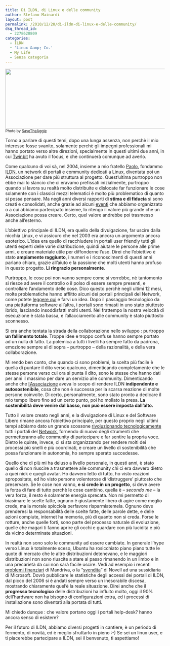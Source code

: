 ```yaml
---
title: Di ILDN, di Linux e delle community
author: Stefano Mainardi
layout: post
permalink: /2010/12/20/di-ildn-di-linux-e-delle-community/
dsq_thread_id:
  - 2278620809
categories:
  - ILDN
  - 'Linux &amp; Co.'
  - My Life
  - Senza categoria
---
```

[][1][<img class="alignleft size-full wp-image-358" title="pinguini" src="http://www.stefanomainardi.com/wp-content/uploads/2010/12/pinguini1.png" alt="" width="595" height="189" />][2]  
<small>Photo by <a href="http://www.flickr.com/photos/savatheaggie/2726967657/">SaveTheAggie</a></small>

Torno a parlare di questi temi, dopo una lunga assenza, non perchè il mio interesse fosse svanito, solamente perchè gli impegni professionali mi hanno portato verso altre direzioni, specialmente in questi ultimi due anni, in cui [Twinbit][3] ha avuto il focus, e che continuerà comunque ad averlo.

Come qualcuno di voi sà, nel 2004, insieme a mio fratello <a href="http://paolomainardi.com" target="_blank">Paolo</a>, fondammo <a href="http://www.ildn.net" target="_blank">ILDN</a>, un network di portali e community dedicati a Linux, diventata poi un Associazione per dare più struttura al progetto. Quest&#8217;ultima purtroppo non ebbe mai lo slancio che ci eravamo prefissati inizialmente, purtroppo quando si lavora su realtà molto distribuite e dislocate far funzionare le cose solamente con i classici mezzi telematici è molto più problematico di quanto si possa pensare. Ma negli anni diversi rapporti di **stima e di fiducia** si sono creati e consolidati, anche grazie ad alcuni <a href="http://www.ildn.net/eventi" target="_blank">eventi</a> che abbiamo organizzato o a cui abbiamo partecipato insieme, lo ritengo il valore più grande che un Associazione possa creare. Certo, quel valore andrebbe poi trasmesso anche all&#8217;esterno.

<!--more-->

L&#8217;obiettivo principale di ILDN, era quello della divulgazione, far uscire dalla nicchia Linux, e vi assicuro che nel 2003 era ancora un argomento ancora esoterico. L&#8217;idea era quello di racchiudere in portali user friendly tutti gli utenti esperti delle varie distribuzione, quindi aiutare le persone alle prime armi, e creare materiale utile per diffonderne l&#8217;uso. Direi che l&#8217;obiettivo è stato **ampiamente raggiunto**, i numeri e i riconoscimenti di questi anni parlano chiaro, grazie all&#8217;aiuto e la passione che molti utenti hanno profuso in questo progetto. **Li ringrazio personalmente**.

Purtroppo, le cose poi non vanno sempre come si vorrebbe, nè tantomento si riesce ad avere il controllo o il polso di essere sempre presenti, e controllare l&#8217;andamento delle cose. Dico questo perchè negli ultimi 12 mesi, molte problematiche hanno afflitto alcuni dei portali principali del Network, come potete <a href="http://suseitalia.org/news/ildn/ildn-facciamo-un-chiarimento-sulla-situazione" target="_blank">leggere qui</a> e farvi un idea. Dopo il passaggio tecnologico da una piattaforma software all&#8217;altra, i portali sono rimasti in uno stato piuttosto ibrido, lasciando insoddisfatti molti utenti. Nel frattempo la nostra velocità di esecuzione è stata bassa, e l&#8217;allacciamento alle community è stato piuttosto sconnesso.

Si era anche tentata la strada della collaborazione nello sviluppo : purtroppo **un fallimento totale**. Troppe idee e troppo confuse hanno sempre portato ad un nulla di fatto. La polemica a tutti i livelli ha sempre fatto da padrona, emozione sempre al di sopra &#8211; purtroppo &#8211; della razionalità, e della vera collaborazione.

Mi rendo ben conto, che quando ci sono problemi, la scelta più facile è quella di puntare il dito verso qualcuno, dimenticando completamente che le stesse persone verso cui ora si punta il dito, sono le stesse che hanno dati per anni il massimo per dare un servizio alle community. Dimenticando anche che <a href="http://associazione.ildn.net" target="_blank">l&#8217;Associazione</a> aveva lo scopo di rendere ILDN **indipendente e autosostenibile**, cosa che non è successa per la scarsa reazione di molte persone coinvolte. Di certo, personalmente, sono stato pronto a dedicare il mio tempo libero fino ad un certo punto, poi ho mollato la presa. **La sostenibilità deve venire dal basso, non può essere imposta dall&#8217;alto.**

Tutto il valore creato negli anni, e la divulgazione di Linux e del Software Libero rimane ancora l&#8217;obiettivo principale, per questo proprio negli ultimi tempi abbiamo dato un grande scossone <a href="http://www.ildn.net/content/diamo-il-benvenuto-al-nuovo-network" target="_blank">rivoluzionando tecnologicamente</a> tutti i portali del <a href="http://www.ildn.net/il-network-ildn" target="_blank">Network</a>, fornendo di nuovo degli strumenti che permetteranno alle community di partecipare e far sentire la propria voce. Dietro le quinte, invece, ci si sta organizzando per rendere molti dei processi più snelli e più coordinati, e creare un livello di sostenibilità che possa funzionare in autonomia, ho sempre sperato succedesse.

Quello che di più mi ha deluso a livello personale, in questi anni, è stato quello di non riuscire a trasmettere alle community chi ci era davvero dietro a quei nick e quegli avatar. Ho davvero letto di tutto, ho visto reazioni spropositate, ed ho visto persone volenterose di &#8216;distruggere&#8217; piuttosto che preservare. Se le cose non vanno, **e si crede in un progetto**, si deve avere la forza di fare di tutto perchè le cose cambino, quella è &#8211; *secondo me* &#8211; la vera forza, il resto è solamente energia sprecata. Non mi permetto di biasimare le scelte fatte, ognuno è giustamente libero di agire come meglio crede, ma la morale spicciola perfavore risparmiatemela. Ognuno deve prenderesi la responsabilità delle scelte fatte, delle parole dette, e delle azioni compiute, internet ha memoria, più di quanto non si creda. Forse le rotture, anche quelle forti, sono parte del processo naturale di evoluzione, quelle che magari ti fanno aprire gli occhi e guardare con più lucidità e più da vicino determinate situazioni.

In realtà non sono solo le community ad essere cambiate. In generale l&#8217;hype verso Linux è totalmente sceso, Ubuntu ha rosicchiato piano piano tutte le quote di mercato che le altre distribuzioni detenevano, e le maggiori distribuzioni non sono riuscite a stare al passo rimanendo in un limbo e in una precarietà da cui non sarà facile uscire. Vedi ad esempio i recenti <a href="http://www.ossblog.it/post/6216/mandriva-in-vendita" target="_blank">problemi finanziari</a> di Mandriva, o la &#8220;<a href="http://www.crismonblog.org/news/novell-acquistata-venduta-da-attachmate-e-microsoft.html" target="_blank">svendita</a>&#8221; di Novell ad una sussidiaria di Microsoft. Dovrò pubblicare le statistiche degli accessi dei portali di ILDN, dal picco del 2006 si è andati sempre verso un inesorabile discesa, mostrando chiaramente quel&#8217;è la reale situazione. Direi anche che il **progresso tecnologico** delle distribuzioni ha influito molto, oggi il 90% dell&#8217;hardware non ha bisogno di configurazioni extra, ed i processi di installazione sono diventati alla portata di tutti.

Mi chiedo dunque : che valore portano oggi i portali help-desk? hanno ancora senso di esistere?

Per il futuro di ILDN, abbiamo diversi progetti in cantiere, è un periodo di fermento, di novità, ed è meglio sfruttarlo in pieno :-) Se sei un linux user, e ti piacerebbe partecipare a ILDN, sei il benvenuto, ti aspettiamo!

 [1]: http://www.stefanomainardi.com/wp-content/uploads/2010/12/2726967657_04a6046afa_z.jpg
 [2]: http://www.stefanomainardi.com/wp-content/uploads/2010/12/pinguini1.png
 [3]: http://twinbit.it
